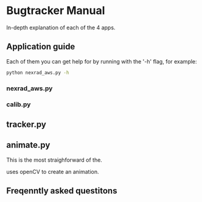 # Bugtracker Manual

In-depth explanation of each of the 4 apps.


## Application guide


Each of them you can get help for by running with the '-h' flag, for example:

```sh
python nexrad_aws.py -h
```


### nexrad_aws.py




### calib.py





## tracker.py






## animate.py


This is the most straighforward of the.

uses openCV to create an animation.




## Freqenntly asked questitons